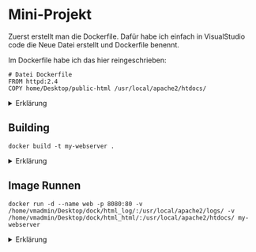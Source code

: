 # Mini-Projekt

Zuerst erstellt man die Dockerfile. Dafür habe ich einfach in VisualStudio code die Neue Datei erstellt und Dockerfile benennt.

Im Dockerfile habe ich das hier reingeschrieben: 
```
# Datei Dockerfile
FROM httpd:2.4
COPY home/Desktop/public-html /usr/local/apache2/htdocs/
```

<details><summary>Erklärung</summary>
Das habe ich als Kommentar hinzugefügt.
```
# Datei Dockerfile
```

| Syntax | Erklärung |
| ------------- | ------------- |
| FROM httpd:2.4  | From macht das dieses Image als Basis Image verwendet wird. Hier wird httpd verwendet mit der version 2.4  |
| COPY ./public-html /usr/local/apache2/htdocs/  | Der Copy command kopiert dateien vom Lokalem System in den Container. Hier wird  der Ordner public-html der sich im verzeichnis befindet in dem der Command ausgeführt wird in dem im Container befindeteten Ordner /usr/local/apache2/htdocs/ kopiert. |
</details>

## Building

```
docker build -t my-webserver .
```

<details><summary>Erklärung</summary>

docker build ist der base command.
-t steht für 
my-webserver ist der Image-name des Images das gebauen wird.
. erklärt das die dateien im verzeichniss sind in dem der Command ausgeführt wird.
</details>

## Image Runnen

```
docker run -d --name web -p 8080:80 -v /home/vmadmin/Desktop/dock/html_log/:/usr/local/apache2/logs/ -v /home/vmadmin/Desktop/dock/html_html/:/usr/local/apache2/htdocs/ my-webserver 
```
<details><summary>Erklärung</summary>

| Command  | Erklärung |
| ------------- | ------------- |
| -d  | der Container läuft im hintergrund  |
| --name web  | Der Namen des Container ist web  |
| -p 8080:80  | -p steht für Port umleitung. Hier wird der Port von 80 zu 8080 geändert  |
| my-webserver  | mein Image heisst my-webserver  |

</details>